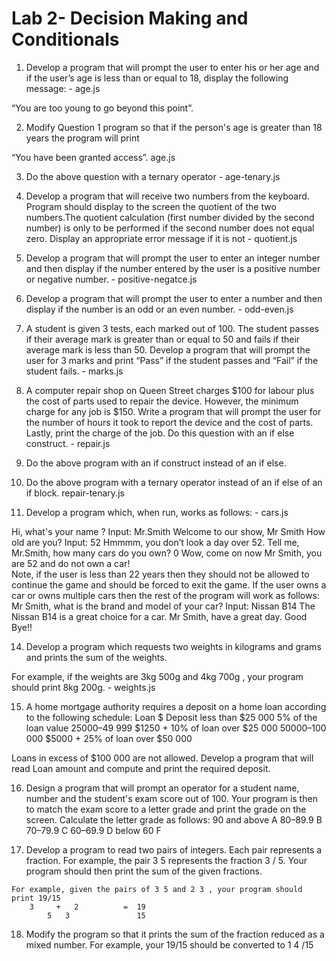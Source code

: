 # Lab 2- Decision Making and Conditionals


1. Develop a program that will prompt the user to enter his or her age and if the user’s age is less than or equal to 18, display the following message: - age.js

“You are too young to go beyond this point”.


2. Modify Question 1 program so that if the person's age is greater than 18 years the program will print 

“You have been granted access”. age.js



3. Do the above question with a ternary operator - age-tenary.js

4. Develop a program that will receive two numbers from the keyboard.  Program should display to the screen the quotient of the two numbers.The quotient calculation (first number divided by the second number) is only to be performed if the second number does not equal zero. Display an appropriate error message if it is not - quotient.js

5. Develop a program that will prompt the user to enter an integer number and then display if the number entered by the user is a positive number or negative number. - positive-negatce.js


6. Develop a program that will prompt the user to enter a number and then display if the number is an odd or an even number. - odd-even.js

7. A student is given 3 tests, each marked out of 100. The student passes if their average mark is greater than or equal to 50 and fails if their average mark is less than 50.  Develop a program that will prompt the user for 3 marks and print “Pass” if the student passes and “Fail” if the student fails. - marks.js

8. A computer repair shop on Queen Street charges $100 for labour plus the cost of parts used to repair the device. However, the minimum charge for any job is $150. Write a program that will prompt the user for the number of hours  it took to report the device   and the cost of parts. Lastly, print the charge of the job. Do this question with an if else construct. - repair.js

9. Do the above program with an if construct instead of an if else.

10. Do the above program with a ternary operator instead of an if else of an if block.  repair-tenary.js


11. Develop a program which, when run, works as follows: - cars.js

Hi, what's your name ? Input: Mr.Smith
Welcome to our show, Mr Smith
How old are you? Input: 52
Hmmmm, you don’t look a day over 52. 
Tell me, Mr.Smith, how many cars do you own? 0
Wow, come on now Mr Smith, you are 52 and do not own a car!  
Note, if the user is less than 22 years then they should not be allowed to continue the game and should be forced to exit the game.
If the user owns a car or owns multiple cars then the rest of the program will work as follows: 
Mr Smith, what is the brand and model of your car? Input: Nissan B14
The Nissan B14 is a great choice for a car.
Mr Smith, have a great day. Good Bye!!

14. Develop a program which requests two weights in kilograms and grams and prints the sum of the weights. 

For example, if the weights are 3kg 500g and 4kg 700g , your program should print 8kg 200g. - weights.js

15. A home mortgage authority requires a deposit on a home loan according to the following schedule:
Loan $
    Deposit
less than $25 000
    5% of the loan value
$25 000–$49 999
   $1250 + 10% of loan over $25 000
$50 000–$100 000
$5000 + 25% of loan over $50 000

Loans in excess of $100 000 are not allowed. Develop a program that will read Loan
amount and compute and print the required deposit.

16. Design a program that will prompt an operator for a student name, number and the student's exam score out of 100. Your program is then to match the exam score to a letter grade and print the grade on the screen. Calculate the letter grade as follows:
90 and above
A
80–89.9
B
70–79.9
C
60–69.9
D
below 60
F

 17. Develop a program to read two pairs of integers. Each pair represents a fraction. For example, the pair 3 5 represents the fraction  3 / 5. Your program should then print the sum of the given fractions. 

	For example, given the pairs of 3 5 and 2 3 , your program should print 19/15
        3     +   2          =  19
            5 	3               15

18. Modify the program so that it prints the sum of the fraction reduced as a mixed number. For example, your  19/15  should be converted to 1  4 /15

